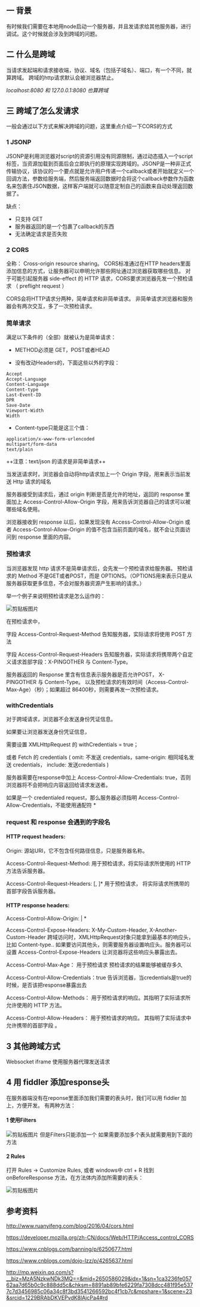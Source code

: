 ## 一 背景
有时候我们需要在本地用node启动一个服务器，并且发请求给其他服务器，进行调试。这个时候就会涉及到跨域的问题。

## 二 什么是跨域
当请求发起端和请求接收端，协议、域名（包括子域名）、端口，有一个不同，就算跨域。
跨域的http请求默认会被浏览器禁止。

*localhost:8080 和 127.0.0.1:8080 也算跨域*


## 三 跨域了怎么发请求
一般会通过以下方式来解决跨域的问题，这里重点介绍一下CORS的方式

### 1 JSONP
JSONP是利用浏览器对script的资源引用没有同源限制，通过动态插入一个script标签，当资源加载到页面后会立即执行的原理实现跨域的。JSONP是一种非正式传输协议，该协议的一个要点就是允许用户传递一个callback或者开始就定义一个回调方法，参数给服务端，然后服务端返回数据时会将这个callback参数作为函数名来包裹住JSON数据，这样客户端就可以随意定制自己的函数来自动处理返回数据了。

缺点：
- 只支持 GET
- 服务器返回的是一个包裹了callback的东西
- 无法确定请求是否失败

### 2 CORS
全称： Cross-origin resource sharing。
CORS标准通过在HTTP headers里面添加信息的方式，让服务器可以申明允许那些网址通过浏览器获取哪些信息。
对于可能引起服务器 side-effect 的 HTTP 请求，CORS要求浏览器先发一个预检请求 （ preflight request ）

CORS会将HTTP请求分两种，简单请求和非简单请求。
非简单请求浏览器和服务器会有两次交互，多了一次预检请求。

### 简单请求
满足以下条件的（全部）就被认为是简单请求：
- METHOD必须是 GET，POST或者HEAD

- 没有改动Headers的，下面这些以外的字段：

```
Accept
Accept-Language
Content-Language
Content-type
Last-Event-ID
DPR
Save-Date
Viewport-Width
Width
```


- Content-type只能是这三个值：
```
application/x-www-form-urlencoded
multipart/form-data
text/plain
```

++注意：text/json 的请求是非简单请求++

当发送请求时，浏览器会自动将http请求加上一个 Origin 字段，用来表示当前发送 Http 请求的域名

服务器接受到请求后，通过 origin 判断是否是允许的地址，返回的 response 里面加上 Access-Control-Allow-Origin 字段，用来告诉浏览器自己的请求可以被哪些域名使用。

浏览器接收到 response 以后，如果发现没有  Access-Control-Allow-Origin 或者  Access-Control-Allow-Origin 的值不包含当前页面的域名，就不会让页面访问到 response 里面的内容。

### 预检请求
当浏览器发现 http 请求不是简单请求后，会先发一个预检请求给服务器。
预检请求的 Method 不是GET或者POST，而是 OPTIONS。（OPTIONS用来表示只是从服务器获取更多信息，不会对服务器资源产生影响的请求。）

举一个例子来说明预检请求是怎么运作的：

![剪贴板图片](http://eden.dz11.com/xupload/xupload_1516931242000.png)

在预检请求中， 

字段 Access-Control-Request-Method 告知服务器，实际请求将使用 POST 方法

字段 Access-Control-Request-Headers 告知服务器，实际请求将携带两个自定义请求首部字段：X-PINGOTHER 与 Content-Type。


服务器返回的 Response 里含有信息表示服务器是否允许POST， X-PINGOTHER 与 Content-Type。
以及预检请求的有效时间（Access-Control-Max-Age）（秒）；如果超过 86400秒，则需要再发一次预检请求。


### withCredentials
对于跨域请求，浏览器不会发送身份凭证信息。

如果要让浏览器发送身份凭证信息，

需要设置 XMLHttpRequest 的 withCredentials = true；

或者 Fetch 的 credentials ( omit: 不发送 credentials，same-origin: 相同域名发送 credentials， include: 发送credentials )

服务器需要在response中加上 Access-Control-Allow-Credentials: true，否则浏览器将不会把响应内容返回给请求发送者。

如果是一个 credentialed request，那么服务器必须指明 Access-Control-Allow-Credentials，不能使用通配符 *


### request 和 response 会遇到的字段名
#### HTTP request headers:
Origin: <origin>                                                                                  源站URI，它不包含任何路径信息，只是服务器名称。

Access-Control-Request-Method: <method>                                          用于预检请求，将实际请求所使用的 HTTP 方法告诉服务器。

Access-Control-Request-Headers: <field-name>[, <field-name>]*          用于预检请求， 将实际请求所携带的首部字段告诉服务器。

#### HTTP response headers:
Access-Control-Allow-Origin:  <origin> | *

Access-Control-Expose-Headers:  X-My-Custom-Header, X-Another-Custom-Header
     跨域访问时，XMLHttpRequest对象只能拿到最基本的响应头，比如 Content-type.. 如果要访问其他头，则需要服务器设置响应头。服务器可以设置  Access-Control-Expose-Headers 让浏览器将这些响应头暴露出去。

Access-Control-Max-Age： 用于预检请求  预检请求的结果能够被缓存多久

Access-Control-Allow-Credentials：true   告诉浏览器，当credentials是true的时候，是否该把response暴露出去

Access-Control-Allow-Methods：  用于预检请求的响应。其指明了实际请求所允许使用的 HTTP 方法。

Access-Control-Allow-Headers：   用于预检请求的响应。 其指明了实际请求中允许携带的首部字段 。

## 3 其他跨域方式
Websocket
if<x>rame
使用服务器代理发送请求

## 4 用 fiddler 添加response头
在服务器端没有在reponse里面添加我们需要的表头时，我们可以用 fiddler 加上，方便开发。
有两种方法：

#### 1 使用Filters
![剪贴板图片](http://eden.dz11.com/xupload/xupload_1516932208000.png)
但是Filters只能添加一个
如果需要添加多个表头就需要用到下面的方法

#### 2 Rules
打开 Rules -> Customize Rules, 或者 windows中 ctrl + R
找到 onBeforeResponse 方法，在方法体内添加所需要的表头：

![剪贴板图片](http://eden.dz11.com/xupload/xupload_1516932406000.jpeg)



## 参考资料
http://www.ruanyifeng.com/blog/2016/04/cors.html

https://developer.mozilla.org/zh-CN/docs/Web/HTTP/Access_control_CORS

https://www.cnblogs.com/banning/p/6250677.html

https://www.cnblogs.com/dojo-lzz/p/4265637.html

http://mp.weixin.qq.com/s?__biz=MzA5NzkwNDk3MQ==&mid=2650586029&idx=1&sn=1ca3236fe05762aa7d65b0c9c888dd5c&chksm=8891ab89bfe6229fa7308dcc481f95e5377c7d3456985c06a34c8f3bd3541266592bc4f1cb7c&mpshare=1&scene=23&srcid=1229BRAbDKVEPvdK8lAjcPa4#rd
